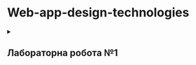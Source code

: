 # Web-app-design-technologies
<details><summary>

## Лабораторна робота №1

</summary>

### Тема: Патер проектування Одинак.
Для виконанння лаборатоної роботи використовуємо псевдокод
```
Клас Сховище:
    функція завантажитиФайл(шлях, файл):
        # Абстрактний метод для завантаження файлу в сховище

    функція скачатиФайл(шлях):
        # Абстрактний метод для скачування файлу з сховища

    функція списокФайлів():
        # Абстрактний метод для отримання списку файлів у сховищі


Клас ЛокальнеСховище наслідує Сховище:
    функція завантажитиФайл(шлях, файл):
        # Реалізація завантаження файлу на локальний диск

    функція скачатиФайл(шлях):
        # Реалізація скачування файлу з локального диска

    функція списокФайлів():
        # Реалізація отримання списку файлів на локальному диску


Клас S3Сховище наслідує Сховище:
    функція завантажитиФайл(шлях, файл):
        # Реалізація завантаження файлу на Amazon S3

    функція скачатиФайл(шлях):
        # Реалізація скачування файлу з Amazon S3

    функція списокФайлів():
        # Реалізація отримання списку файлів на Amazon S3


Клас МенеджерСховища:
    приватний статичний сховище: Сховище = null

    функція встановитиСховище(тип):
        якщо тип === "локальне" тоді
            сховище = нове ЛокальнеСховище()
        інакше якщо тип === "S3" тоді
            сховище = нове S3Сховище()

    функція отриматиСховище():
        повернути сховище
```
Цей псевдокод використовує класи Сховище, ЛокальнеСховище та S3Сховище для абстрагування логіки зберігання та отримання файлів. Клас МенеджерСховища дозволяє користувачеві встановити обране сховище та отримати його екземпляр.
</details>



